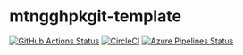 # mtngghpkgit-template

[![GitHub Actions Status](https://github.com/zytx800/mtngghpkgit-template/workflows/CI/badge.svg)](https://github.com/zytx800/mtngghpkgit-template/actions)
[![CircleCI](https://circleci.com/gh/zytx800/mtngghpkgit-template.svg?style=svg)](https://circleci.com/gh/zytx800/mtngghpkgit-template)
[![Azure Pipelines Status](https://dev.azure.com/zytx800/mtngghpkgit-template/_apis/build/status/zytx800.mtngghpkgit-template?branchName=master)](https://dev.azure.com/zytx800/mtngghpkgit-template/_build/latest?definitionId=24&branchName=master)
